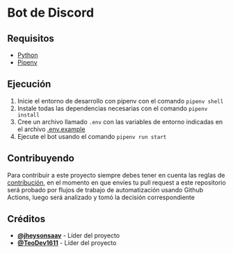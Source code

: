 # Bot de Discord

## Requisitos
- [Python](https://python.org/)
- [Pipenv](https://docs.pipenv.org/)

## Ejecución
1. Inicie el entorno de desarrollo con pipenv con el comando `pipenv shell`
2. Instale todas las dependencias necesarias con el comando `pipenv install`
3. Cree un archivo llamado `.env` con las variables de entorno indicadas en el archivo [.env.example](.env.example)
4. Ejecute el bot usando el comando `pipenv run start`

## Contribuyendo
Para contribuir a este proyecto siempre debes tener en cuenta las reglas de [contribución](contribs.md), en el momento en que envíes tu pull request a este repositorio será probado por flujos de trabajo de automatización usando Github Actions, luego será analizado y tomó la decisión correspondiente

## Créditos
- **[@jheysonsaav](https://github.com/jheysonsaav)** - Líder del proyecto
- **[@TeoDev1611](https://github.com/TeoDev1611)** - Líder del proyecto
